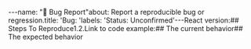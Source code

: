 ---name: "🐛 Bug Report"about: Report a reproducible bug or regression.title: 'Bug: 'labels: 'Status: Unconfirmed'---<!--  Please provide a clear and concise description of what the bug is. Include  screenshots if needed. Please test using the latest version of the relevant  React packages to make sure your issue has not already been fixed.-->React version:## Steps To Reproduce1.2.<!--  Your bug will get fixed much faster if we can run your code and it doesn't  have dependencies other than React. Issues without reproduction steps or  code examples may be immediately closed as not actionable.-->Link to code example:<!--  Please provide a CodeSandbox (https://codesandbox.io/s/new), a link to a  repository on GitHub, or provide a minimal code example that reproduces the  problem. You may provide a screenshot of the application if you think it is  relevant to your bug report. Here are some tips for providing a minimal  example: https://stackoverflow.com/help/mcve.-->## The current behavior## The expected behavior